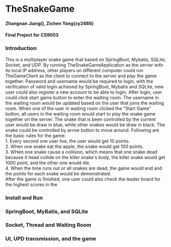 # TheSnakeGame
<h4> Zhangnan Jiang(), Zichen Yang(zy2486)</h4>
<h4> Final Project for CS9053
<h3> Introduction</h3>
This is a multiplayer snake game that based on SpringBoot, Mybatis, SQLite, Socket, and UDP. 
By running TheSnakeGameApplication as the server with its local IP address, other players on different computer
could run TheGameClient as the client to connect to the server and play the game together. 
Password and username would be required to login, with the verification of valid login achieved by SpringBoot, 
Mybatis and SQLite, new user could also register a new account to be able to login. 
After login, user could click start game button to enter the waiting room. The username in the waiting room
would be updated based on the user that joins the waiting room. When one of the user in waiting room clicked the
"Start Game" button, all users in the waiting room would start to play the snake game together on the server. 
The snake that is been controlled by the current user would be draw in blue, while other snakes would be draw in black. 
The snake could be controlled by arrow button to move around. Following are the basic rules for the game: <br>
1. Every second one user live, the user would get 10 points. <br>
2. When one snake eat the apple, the snake would get 100 points.  <br>
3. WHen one snake cause a collision, which means that one snake dead because it head collide on the killer snake's body, 
the killer snake would get 1000 point, and the other one would die. <br>
4. When the time runs out or all snakes are dead, the game would end and the points for each snake would be demonstrated. <br> 
After the game is finished, one user could also check the leader board for the highest scores in the 

<h3> Install and Run</h3>

<h3> SpringBoot, MyBatis, and SQLite</h3>

<h3> Socket, Thread and Waiting Room </h3>

<h3> UI, UPD transmission, and the game </h3>
